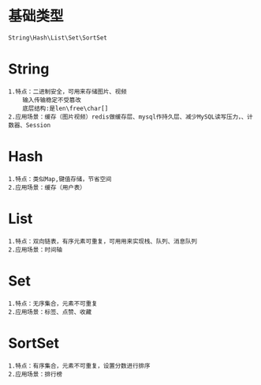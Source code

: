 # 基础类型
```
String\Hash\List\Set\SortSet
```

# String
```
1.特点：二进制安全，可用来存储图片、视频
    输入传输稳定不受篡改
    底层结构:是len\free\char[]
2.应用场景：缓存（图片视频）redis做缓存层、mysql作持久层、减少MySQL读写压力，、计数器、Session
```

# Hash
```
1.特点：类似Map,键值存储，节省空间
2.应用场景：缓存（用户表）
```

# List
```
1.特点：双向链表，有序元素可重复，可用用来实现栈、队列、消息队列
2.应用场景：时间轴
```

# Set
```
1.特点：无序集合，元素不可重复
2.应用场景：标签、点赞、收藏
```

# SortSet
```
1.特点：有序集合，元素不可重复，设置分数进行排序
2.应用场景：排行榜
```


